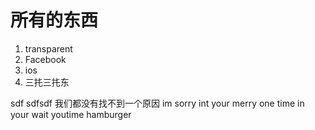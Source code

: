 # 所有的东西
1. transparent
2. Facebook
3. ios
4. 三扥三扥东

sdf
sdfsdf
我们都没有找不到一个原因 
im sorry int your merry one time in your wait youtime hamburger
